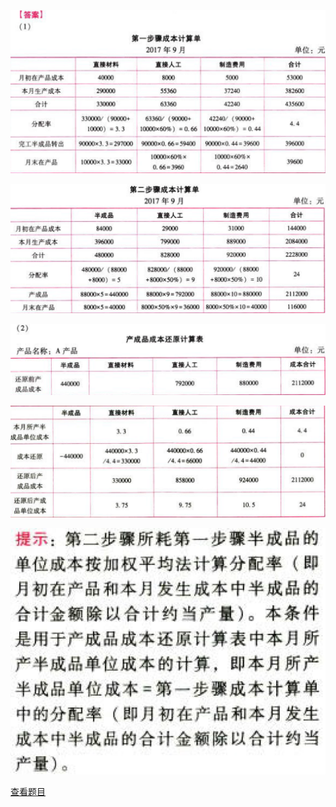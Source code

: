 ![](38d960a33596f4fb08b4f57df0dfe768.png)

![](62b913e766f86f799cb4714b4c66f95b.png)

![](a612fffa39ebe05a68008be59541c78b.png)

![](c42307fe5da1074f1b9d28457c65b47f.png)

![](03257b7c4deec6861641d5a6fc53c1b9.png)

[查看题目](../C13产品成本计算.本章真题.md#8-题目)

